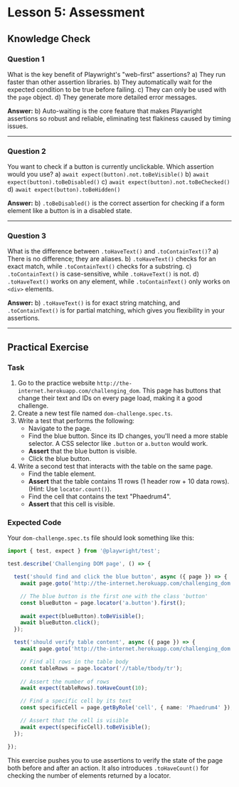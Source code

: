 # Lesson 5: Assessment

## Knowledge Check

### Question 1
What is the key benefit of Playwright's "web-first" assertions?
a) They run faster than other assertion libraries.
b) They automatically wait for the expected condition to be true before failing.
c) They can only be used with the `page` object.
d) They generate more detailed error messages.

**Answer:** b) Auto-waiting is the core feature that makes Playwright assertions so robust and reliable, eliminating test flakiness caused by timing issues.

---

### Question 2
You want to check if a button is currently unclickable. Which assertion would you use?
a) `await expect(button).not.toBeVisible()`
b) `await expect(button).toBeDisabled()`
c) `await expect(button).not.toBeChecked()`
d) `await expect(button).toBeHidden()`

**Answer:** b) `.toBeDisabled()` is the correct assertion for checking if a form element like a button is in a disabled state.

---

### Question 3
What is the difference between `.toHaveText()` and `.toContainText()`?
a) There is no difference; they are aliases.
b) `.toHaveText()` checks for an exact match, while `.toContainText()` checks for a substring.
c) `.toContainText()` is case-sensitive, while `.toHaveText()` is not.
d) `.toHaveText()` works on any element, while `.toContainText()` only works on `<div>` elements.

**Answer:** b) `.toHaveText()` is for exact string matching, and `.toContainText()` is for partial matching, which gives you flexibility in your assertions.

---

## Practical Exercise

### Task
1.  Go to the practice website `http://the-internet.herokuapp.com/challenging_dom`. This page has buttons that change their text and IDs on every page load, making it a good challenge.
2.  Create a new test file named `dom-challenge.spec.ts`.
3.  Write a test that performs the following:
    - Navigate to the page.
    - Find the blue button. Since its ID changes, you'll need a more stable selector. A CSS selector like `.button` or `a.button` would work.
    - **Assert** that the blue button is visible.
    - Click the blue button.
4.  Write a second test that interacts with the table on the same page.
    - Find the table element.
    - **Assert** that the table contains 11 rows (1 header row + 10 data rows). (Hint: Use `locator.count()`).
    - Find the cell that contains the text "Phaedrum4".
    - **Assert** that this cell is visible.

### Expected Code
Your `dom-challenge.spec.ts` file should look something like this:

```typescript
import { test, expect } from '@playwright/test';

test.describe('Challenging DOM page', () => {

  test('should find and click the blue button', async ({ page }) => {
    await page.goto('http://the-internet.herokuapp.com/challenging_dom');

    // The blue button is the first one with the class 'button'
    const blueButton = page.locator('a.button').first();
    
    await expect(blueButton).toBeVisible();
    await blueButton.click();
  });

  test('should verify table content', async ({ page }) => {
    await page.goto('http://the-internet.herokuapp.com/challenging_dom');

    // Find all rows in the table body
    const tableRows = page.locator('//table/tbody/tr');
    
    // Assert the number of rows
    await expect(tableRows).toHaveCount(10);

    // Find a specific cell by its text
    const specificCell = page.getByRole('cell', { name: 'Phaedrum4' });

    // Assert that the cell is visible
    await expect(specificCell).toBeVisible();
  });

});
```

This exercise pushes you to use assertions to verify the state of the page both before and after an action. It also introduces `.toHaveCount()` for checking the number of elements returned by a locator.
